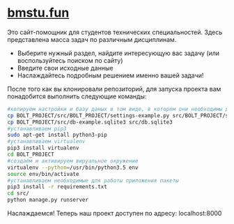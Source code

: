# [bmstu.fun](http://bmstu.fun)

Это сайт-помощник для студентов технических специальностей. Здесь представлена масса задач по различным дисциплинам.
* Выберите нужный раздел, найдите интересующую вас задачу (или воспользуйтесь поиском по сайту)
* Введите свои исходные данные
* Наслаждайтесь подробным решением именно вашей задачи!

После того как вы клонировали репозиторий, для запуска проекта вам понадобится выполнить следующие команды:
```bash
#копируем настройки и базу даных в том виде, в котором они необходимы для запуска проекта
cp BOLT_PROJECT/src/BOLT_PROJECT/settings-example.py src/BOLT_PROJECT/settings.py
cp BOLT_PROJECT/src/db-example.sqlite3 src/db.sqlite3
#устанавливаем pip3
sudo apt-get install python3-pip
#устанавливаем virtualenv
pip3 install virtualenv
cd BOLT_PROJECT
#создаём и активируем вируальное окружение
virtualenv --python=/usr/bin/python3.5 env
source env/bin/activate
#устанавливаем необходимые для работы приложения пакеты
pip3 install -r requirements.txt 
cd src/
python manage.py runserver
```
Наслаждаемся! Теперь наш проект доступен по адресу: localhost:8000
